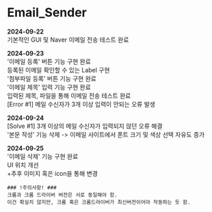 # Email_Sender

**2024-09-22**  
기본적인 GUI 및 Naver 이메일 전송 테스트 완료

**2024-09-23**  
'이메일 등록' 버튼 기능 구현 완료  
등록된 이메일 확인할 수 있는 Label 구현  
'첨부파일 등록' 버튼 기능 구현 완료  
'이메일 제목' 입력 기능 구현 완료  
입력된 제목, 파일을 통해 이메일 전송 테스트 완료  
[Error #1] 메일 수신자가 3개 이상 입력이 안되는 오류 발생  

**2024-09-24**  
[Solve #1] 3개 이상의 메일 수신자가 입력되지 않던 오류 해결  
'본문 작성' 기능 삭제 -> 이메일 사이트에서 폰트 크기 및 색상 선택 자유도 증가  

**2024-09-25**  
'이메일 삭제' 기능 구현 완료  
UI 위치 개선  
+추후 이미지 혹은 icon을 통해 변경  



    ### !주의사항! ###  
    크롬과 크롬 드라이버 버전은 서로 동일해야 함.  
    이건 확실치 않지만, 크롬 혹은 크롬드라이버가 최신버전이어야 작동하는 듯 함.
